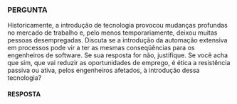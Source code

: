 ### PERGUNTA

Historicamente, a introdução de tecnologia provocou mudanças profundas no mercado de trabalho e, pelo menos temporariamente, deixou muitas pessoas desempregadas. Discuta se a introdução da automação extensiva em processos pode vir a ter as mesmas conseqüências para os engenheiros de software. Se sua resposta for não, justifique. Se você acha que sim, que vai reduzir as oportunidades de emprego, é ética a resistência passiva ou ativa, pelos engenheiros afetados, à introdução dessa tecnologia?

#### RESPOSTA

